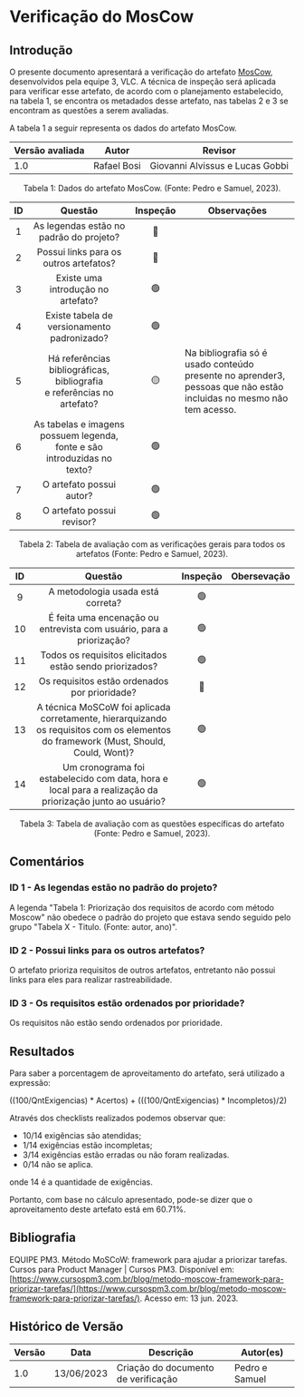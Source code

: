 # Verificação do MosCow

## Introdução

O presente documento apresentará a verificação do artefato [MosCow](https://requisitos-de-software.github.io/2023.1-VLC/#/elicitacao/moscow), desenvolvidos pela equipe 3, VLC. A técnica de inspeção será aplicada para verificar esse artefato, de acordo com o planejamento estabelecido, na tabela 1, se encontra os metadados desse artefato, nas tabelas 2 e 3 se encontram as questões a serem avaliadas.

A tabela 1 a seguir representa os dados do artefato MosCow.

| Versão avaliada | Autor       | Revisor                         |
| ---------------- | ----------- | ------------------------------- |
| 1.0              | Rafael Bosi | Giovanni Alvissus e Lucas Gobbi |

<div style="text-align: center">
<p> Tabela 1: Dados do artefato MosCow. (Fonte: Pedro e Samuel, 2023). </p>
</div>

| ID |                                   Questão                                   | Inspeção | Observações                                                                                                             |
| :-: | :--------------------------------------------------------------------------: | :--------: | ------------------------------------------------------------------------------------------------------------------------- |
| 1 |                  As legendas estão no padrão do projeto?                  |     🔴     |                                                                                                                           |
| 2 |                    Possui links para os outros artefatos?                    |     🔴     |                                                                                                                           |
| 3 |                     Existe uma introdução no artefato?                     |     🟢     |                                                                                                                           |
| 4 |                 Existe tabela de versionamento padronizado?                 |     🟢     |                                                                                                                           |
| 5 | Há referências bibliográficas, bibliografia e referências no artefato? |     🟡     | Na bibliografia só é usado conteúdo presente no aprender3, pessoas que não estão incluidas no mesmo não tem acesso. |
| 6 |  As tabelas e imagens possuem legenda, fonte e são introduzidas no texto?  |     🟢     |                                                                                                                           |
| 7 |                           O artefato possui autor?                           |     🟢     |                                                                                                                           |
| 8 |                          O artefato possui revisor?                          |     🟢     |                                                                                                                           |

<div style="text-align: center">
<p> Tabela 2: Tabela de avaliação com as verificações gerais para todos os artefatos (Fonte: Pedro e Samuel, 2023). </p>
</div>

| ID |                                                               Questão                                                               | Inspeção | Obersevação |
| :-: | :----------------------------------------------------------------------------------------------------------------------------------: | :--------: | ------------- |
| 9 |                                                  A metodologia usada está correta?                                                  |     🟢     |               |
| 10 |                              É feita uma encenação ou entrevista com usuário, para a priorização?                              |     🟢     |               |
| 11 |                                       Todos os requisitos elicitados estão sendo priorizados?                                       |     🟢     |               |
| 12 |                                            Os requisitos estão ordenados por prioridade?                                            |     🔴     |               |
| 13 | A técnica MoSCoW foi aplicada corretamente, hierarquizando os requisitos com os elementos do framework (Must, Should, Could, Wont)? |     🟢     |               |
| 14 |            Um cronograma foi estabelecido com data, hora e local para a realização da priorização junto ao usuário?            |     🟢     |               |

<div style="text-align: center">
<p> Tabela 3: Tabela de avaliação com as questões específicas do artefato (Fonte: Pedro e Samuel, 2023). </p>
</div>

## Comentários

### ID 1 - As legendas estão no padrão do projeto?

A legenda "Tabela 1: Priorização dos requisitos de acordo com método Moscow" não obedece o padrão do projeto que estava sendo seguido pelo grupo "Tabela X - Titulo. (Fonte: autor, ano)".

### ID 2 - Possui links para os outros artefatos?

O artefato prioriza requisitos de outros artefatos, entretanto não possui links para eles para realizar rastreabilidade.

### ID 3 - Os requisitos estão ordenados por prioridade?

Os requisitos não estão sendo ordenados por prioridade.

## Resultados

Para saber a porcentagem de aproveitamento do artefato, será utilizado a expressão:

((100/QntExigencias) * Acertos) + (((100/QntExigencias) * Incompletos)/2)

Através dos checklists realizados podemos observar que:

- 10/14 exigências são atendidas;
- 1/14 exigências estão incompletas;
- 3/14 exigências estão erradas ou não foram realizadas.
- 0/14 não se aplica.

onde 14 é a quantidade de exigências.

Portanto, com base no cálculo apresentado, pode-se dizer que o aproveitamento deste artefato está em 60.71%.

## Bibliografia

EQUIPE PM3. Método MoSCoW: framework para ajudar a priorizar tarefas. Cursos para Product Manager | Cursos PM3. Disponível em: [https://www.cursospm3.com.br/blog/metodo-moscow-framework-para-priorizar-tarefas/](https://www.cursospm3.com.br/blog/metodo-moscow-framework-para-priorizar-tarefas/). Acesso em: 13 jun. 2023.

## Histórico de Versão

| Versão | Data       | Descrição                             | Autor(es)      |
| ------- | ---------- | --------------------------------------- | -------------- |
| 1.0     | 13/06/2023 | Criação do documento de verificação | Pedro e Samuel |
